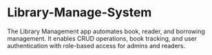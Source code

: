 # Library-Manage-System
The Library Management app automates book, reader, and borrowing management. It enables CRUD operations, book tracking, and user authentication with role-based access for admins and readers.
